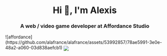 <h1 align="center">Hi 👋, I'm Alexis</h1>
<h3 align="center">A web / video game developer at Affordance Studio </h3>
![affordance](https://github.com/alafrance/alafrance/assets/53992857/78ae5991-3e0e-48a2-a060-03d838aefcb1)
<a href="https://www.linkedin.com/in/alexis-lafrance/"><img align="center" src="https://img.shields.io/badge/LinkedIn-0077B5?style=for-the-badge&logo=linkedin&logoColor=white"></img></a>
